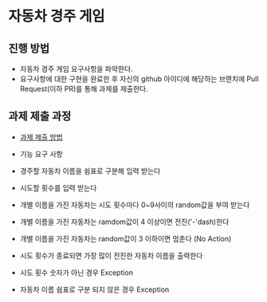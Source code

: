 # 자동차 경주 게임
## 진행 방법
* 자동차 경주 게임 요구사항을 파악한다.
* 요구사항에 대한 구현을 완료한 후 자신의 github 아이디에 해당하는 브랜치에 Pull Request(이하 PR)를 통해 과제를 제출한다.

## 과제 제출 과정
* [과제 제출 방법](https://github.com/next-step/nextstep-docs/tree/master/precourse)

* 기능 요구 사항
* 경주할 자동차 이름을 쉼표로 구분해 입력 받는다
* 시도할 횟수를 입력 받는다
* 개별 이름을 가진 자동차는 시도 횟수마다 0~9사이의 random값을 부여 받는다
* 개별 이름을 가진 자동차는 ramdom값이 4 이상이면 전진('-'dash)한다
* 개별 이름을 가진 자동차는 random값이 3 이하이면 멈춘다 (No Action)
* 시도 횟수가 종료되면 가장 많이 전진한 자동차 이름을 출력한다
* 시도 횟수 숫자가 아닌 경우 Exception
* 자동차 이름 쉼표로 구분 되지 않은 경우 Exception